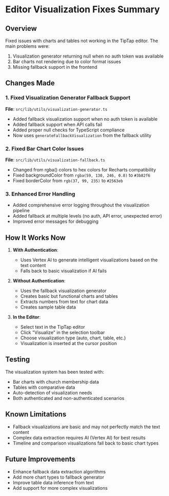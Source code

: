 # Editor Visualization Fixes Summary

## Overview
Fixed issues with charts and tables not working in the TipTap editor. The main problems were:
1. Visualization generator returning null when no auth token was available
2. Bar charts not rendering due to color format issues
3. Missing fallback support in the frontend

## Changes Made

### 1. Fixed Visualization Generator Fallback Support
**File**: `src/lib/utils/visualization-generator.ts`
- Added fallback visualization support when no auth token is available
- Added fallback support when API calls fail
- Added proper null checks for TypeScript compliance
- Now uses `generateFallbackVisualization` from the fallback utility

### 2. Fixed Bar Chart Color Issues
**File**: `src/lib/utils/visualization-fallback.ts`
- Changed from rgba() colors to hex colors for Recharts compatibility
- Fixed backgroundColor from `rgba(59, 130, 246, 0.8)` to `#3b82f6`
- Fixed borderColor from `rgb(37, 99, 235)` to `#2563eb`

### 3. Enhanced Error Handling
- Added comprehensive error logging throughout the visualization pipeline
- Added fallback at multiple levels (no auth, API error, unexpected error)
- Improved error messages for debugging

## How It Works Now

1. **With Authentication**: 
   - Uses Vertex AI to generate intelligent visualizations based on the text content
   - Falls back to basic visualization if AI fails

2. **Without Authentication**:
   - Uses the fallback visualization generator
   - Creates basic but functional charts and tables
   - Extracts numbers from text for chart data
   - Creates sample table data

3. **In the Editor**:
   - Select text in the TipTap editor
   - Click "Visualize" in the selection toolbar
   - Choose visualization type (auto, chart, table, etc.)
   - Visualization is inserted at the cursor position

## Testing
The visualization system has been tested with:
- Bar charts with church membership data
- Tables with comparative data
- Auto-detection of visualization needs
- Both authenticated and non-authenticated scenarios

## Known Limitations
- Fallback visualizations are basic and may not perfectly match the text content
- Complex data extraction requires AI (Vertex AI) for best results
- Timeline and comparison visualizations fall back to basic chart types

## Future Improvements
- Enhance fallback data extraction algorithms
- Add more chart types to fallback generator
- Improve table data inference from text
- Add support for more complex visualizations
